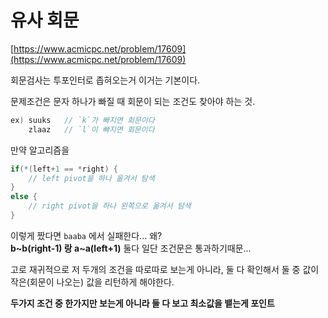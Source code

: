 # 유사 회문

[https://www.acmicpc.net/problem/17609](https://www.acmicpc.net/problem/17609)

회문검사는 투포인터로 좁혀오는거 이거는 기본이다.

문제조건은 문자 하나가 빠질 때 회문이 되는 조건도 찾아야 하는 것.

```cpp
ex) suuks   // `k`가 빠지면 회문이다
    zlaaz   // `l`이 빠지면 회문이다
```

만약 알고리즘을

```cpp
if(*(left+1 == *right) {
    // left pivot을 하나 옮겨서 탐색
}
else {
    // right pivot을 하나 왼쪽으로 옮겨서 탐색
}
```

이렇게 짰다면 `baaba` 에서 실패한다... 왜?  
**b~b(right-1) 랑 a~a(left+1)** 둘다 일단 조건문은 통과하기때문...

고로 재귀적으로 저 두개의 조건을 따로따로 보는게 아니라, 둘 다 확인해서 둘 중 값이 작은(회문이 나오는) 값을 리턴하게 해야한다.

**두가지 조건 중 한가지만 보는게 아니라 둘 다 보고 최소값을 뱉는게 포인트**
